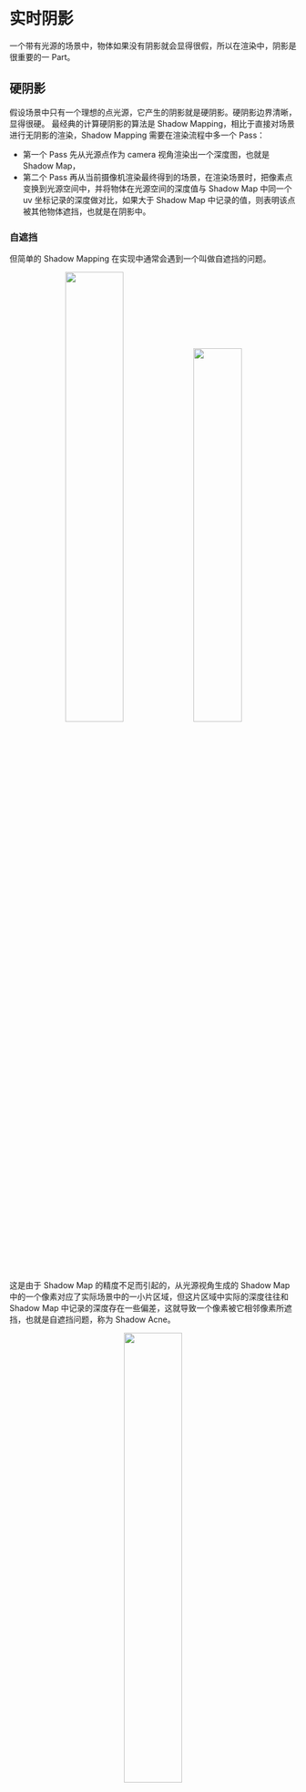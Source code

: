 # 实时阴影

一个带有光源的场景中，物体如果没有阴影就会显得很假，所以在渲染中，阴影是很重要的一 Part。

## 硬阴影

假设场景中只有一个理想的点光源，它产生的阴影就是硬阴影。硬阴影边界清晰，显得很硬。
最经典的计算硬阴影的算法是 Shadow Mapping，相比于直接对场景进行无阴影的渲染，Shadow Mapping 需要在渲染流程中多一个 Pass：

- 第一个 Pass 先从光源点作为 camera 视角渲染出一个深度图，也就是 Shadow Map，
- 第二个 Pass 再从当前摄像机渲染最终得到的场景，在渲染场景时，把像素点变换到光源空间中，并将物体在光源空间的深度值与 Shadow Map 中同一个 uv 坐标记录的深度做对比，如果大于 Shadow Map 中记录的值，则表明该点被其他物体遮挡，也就是在阴影中。

### 自遮挡

但简单的 Shadow Mapping 在实现中通常会遇到一个叫做自遮挡的问题。

<div align="center"><img src="./assets/Figure/Shadow_Acne.png" width = "45%" ><img src="./assets/Figure/Self_Occlusion.png" width = "41%" ></div>

这是由于 Shadow Map 的精度不足而引起的，从光源视角生成的 Shadow Map 中的一个像素对应了实际场景中的一小片区域，但这片区域中实际的深度往往和 Shadow Map 中记录的深度存在一些偏差，这就导致一个像素被它相邻像素所遮挡，也就是自遮挡问题，称为 Shadow Acne。

<div align="center"><img src="./assets/Figure/bias.png" width = "45%" ></div>

随着光源从垂直场景的位置向着平行于场景的位置不断移动，自遮挡问题造成的影响也会越来越明显。为解决这个问题，通常会引入一个 (variable) bias 来降低误差，然而过大的 bias 会导致阴影悬浮问题（Peter Panning）。因此这个 bias 的具体取值应当与光源方向与法线方向相关，通常与 `1 - dot(lightDir, normal)` 相关，具体可以参照 [自适应 Shadow Bias](https://zhuanlan.zhihu.com/p/370951892) 给出的公式。

<div align="center"><img src="./assets/Figure/Used_Bias.png" width = "45%" ></div>

### 走样

Shadow Map 是一张有分辨率 FrameBuffer，所以会因为采样精度的问题产生走样现象。一个解决阴影出现的 Perspective Aliasing（透视走样）问题，几乎称得上是最佳的方法便是级联阴影贴图 （Cascaded Shadow Maps）。

直观上可以想象到，当眼睛非常接近几何图形时，需要图形有着更高的分辨率。而当集合图形距离眼镜很远时，对分辨率的要求也就变得更低一些。因此 CSM 便是根据相机视锥的不同区域，记录具有不同分辨率的 Shadow Map。与距离较远的对象相比，最靠近眼睛的对象需要更高的分辨率。

<div align="center"><img src="./assets/Figure/Cascaded_Shadow_Map.png" width = "45%" ></div>

CSM 的实现主要分为以下几步：

1. 沿着相机中心轴将视锥切成多个视锥；
2. 给光线为每一个子视锥都建立一个视图投影矩阵（View-Projection Matrix）；
3. 在所有子视锥上渲染一个 Shadow Map；
4. 在着色器中，确定片段位于哪个级联中，并使用相应的 Shadow Map 和视图投影来计算阴影值；

另一种直观且行之有效的方法便是过滤，也就是下文提到的 PCF。

## 软阴影

### Percentage-Closer Filtering PCF

PCF 把在 Shadow Map 采样后做深度比较的结果相加后进行平均，得到一个模糊的结果，把这个模糊的结果作为 visibility 项，即可使得阴影边界变得柔和。

PCF 一开始是用于阴影抗锯齿上，后来人们发现可以用来实现软阴影，采样范围越大，阴影越“软”。其主要方式是在计算着色点与 Shadow Map 中该点深度值的比较的时候，不仅采样该像素点的深度值，同时采样周边多个 Shadow Map 点深度值，逐一比较并求平均值，从而获得了一个从 0 到 1 的连续分布，能够表现不同明暗程度的阴影。

#### The math behind PCF

如下图对于着色点 $x$，我们比较 $x$ 的 $z$ 轴值和周围一系列点的 Shadow Map 中的值，并将比较得到的结果（0 或 1）求平均，即为 $x$ 点阴影的 visibility 项。

<div align="center"><img src="./assets/Figure/PCF.png" width = "45%" ></div>

这种求平均的计算方式用数学的***卷积/滤波***表达式来表示为：

$$
\left[w * f\right] (p) = \sum_{q \in \mathcal N(p)} w(p, q)f(q)
$$

$\mathcal{N}(p)$是 $p$ 点的邻域， $w(p, q)$ 表示任一邻域采样点 $q$ 对 $p$ 的权重，$f(q)$ 表示该位置的值。

在 PCF 中有：

$$
V(x) = \sum_{q \in \mathcal N(x)} w(x, q) \cdot \chi^+\left[D_{SM}(q) - D_{scene}(x)\right]
$$

通常情况下我们的采样图案已经包含了重要性条件（本文使用的是 [泊松圆盘采样](https://codepen.io/arkhamwjz/pen/MWbqJNG?editors=1010) 或泊松均匀采样），所以这个权重值可以忽略。在这个表达式中， $\chi^+$ 函数表示一个非 0 即 1 的值，表示 Shadow Map 上的 $q$ 点深度值大于场景中 $x$ 点深度的时候表示该点不存在遮挡，即返回 1 表示可见，否则返回 0。

因此，PCF 不是对 Shadow Map 存储的深度做滤波，这没有任何的物理意义，所得到的最终结果也仍然是一个非 0 即 1 的值：

$$
V(x) \neq \chi^+ \left( \left[w(x, q) \cdot D_{SM}\right] (q) - D_{scene}(x) \right)
$$

也不是对最终形成的硬阴影做滤波：

$$
V(x) \neq \sum_{q \in \mathcal N(x)} w(x, q) \cdot V(q)
$$

本文的 PCF 实现首先需要两个参数，一是采样范围，二是采样数量，然后我们需要描述如何在指定范围内采样到指定数量的样本。使用 `poissonDiskSamples` 采样函数，并把`NUM_SAMPLES` 调整为 `200.`，`FILTER_RADIUS` 设置为 `20.`，具体效果如下：

![PCF](./assets/Figure/PCF_poissonDisk.png "PCF")

### Percentage-Closer Soft Shadows PCSS

PCF 由于采样区域是固定大小的，因此会在所有地方展示同样形状的软阴影，这会显示不自然的结果，尤其是遮挡物与地面存在一些接触时，合理的软阴影会像下图 Dying Light 这样。

![Dying Light](./assets/Figure/Dying_Light.png "Dying Light")

可以看出，在真实的光照阴影中，靠近遮挡物的部分，阴影边界会比较锐利，而远离遮挡物的阴影边界则比较模糊。

PCSS 算法主要是在 PCF 基础上，根据遮挡物与光源和着色点的距离，利用相似三角形的原理，动态的计算出 PCF 应该采样的范围大小：

<div align="center"><img src="./assets/Figure/W_Penumbra.png" width = "35%" ></div>

$$
w_{Penumbra} = (d_{Receiver} - d_{Blocker}) \cdot w_{Light} / d_{Blocker}
$$

其中 $w_{Penumbra}$ 表示 PCF 采样范围， $d_{Receiver}$ 表示着色点与平均遮挡物（后续会说计算方法）的距离， $d_{Blocker}$ 表示光源与平均遮挡物的距离， $w_{Light}$ 表示面光源的范围（只有面光源会生成软阴影）。此处上下由于是两个相似三角形，其直角边的比例和长边比例一致，所以可以直接计算与平面的距离而不用真的算出着色点的距离。

在上述公式中， $d_{Receiver}$ 的深度是已知的， $w_{Light}$ 的大小是预先设定的，那么剩下的是平均遮挡物的深度 $d_{Blocker}$ 了。为此，我们使用了一个从着色点出发向面光源的视锥，这个视锥会在该光源生成的 Shadow Map（通常位于光源的近平面上）中圈出一片范围，则这部分范围内的深度值将会用来采样并计算平均遮挡物距离。

![$d_{Blocker}$](./assets/Figure/d_Blocker.png "D Blocker")

PCSS 的整体步骤主要分为三步：

1. Blocker search：计算出范围内遮挡物的平均深度 $d_{Blocker}$；
2. Penumbra estimation：计算出 Penumbra 作为 PCF 的采样范围 $w_{Penumbra}$；
3. Percentage Closer Filtering：根据上一步计算出的采样范围，进行 PCF;

最终结果如下：

![PCSS](./assets/Figure/PCSS.png "PCSS")

虽然使用采样的方法必然会产生噪声，且后续的 VSM、MSM 等为解决噪声作出了许多改进，但在图像处理技术不断发展的今天，对有噪声的图像进行后处理往往要比其他改进更加方便快捷。因此 PCSS 仍然是当今使用最广泛最经典的软阴影算法。

### Variance Shadow Maps VSM

在 PCSS 的第一步和第三步中，都有对区域内进行比较并计算平均（滤波/卷积）的步骤，若不采样则会导致巨大的计算量，如果采样，则必然会有误差或噪声，此时需要执行图像空间降噪来处理。为了解决 PCSS 的这个问题，提出了 VSSM（VSM）方法，针对性解决PCSS的第一步和第三步速度慢的问题。

#### step3 加速

首先观察第三步 PCF 部分的算法，这一步要做的事是将着色点的深度与 shadow map 中附近点的深度值比较计算平均，即找到比着色点深度小的 shadow map 中的点，也就相当于当前着色点深度在 shadow map 范围内所有深度的一个排名。可以使用正态分布来近似整个排名，从而直接获得着色点深度的大概位置，就能知道被遮挡的比例。

正态分布需要均值 $E$ 和方差 $V$ 两个参数来确定，均值可以用 MipMap 或 SAT(Summed Area Table, 即二维前缀和) 来获得，方差 $V$ 通过均值 $E(x)$ 和平方的均值 $E(x^2)$ 计算得到，所以需要存储均值和均值平方两个值就能存储每一个区域的正态分布。在生成 shadow map 的时候生成深度平方的 map 即可。

已知区域的均值和方差，以及着色点深度值，就能通过切比雪夫不等式来近似计算出可见程度 $(x > t)$。所有的计算都是 $O(1)$ 时间，且不用采样或循环，但是切比雪夫本身带有近似性质。

![Chebyshev 不等式](./assets/Figure/Chebyshev.png "Chebyshev 不等式")

#### step1 加速

step3 中需要知道的是两个值之间的大小比较，而 step1 中则需要累加并计算具体的平均深度，略有不同，所以无法像上面一样仅用切比雪夫不等式计算。

假设未遮挡部分平均深度值为 $Z_{unocc}$，存在遮挡部分平均深度值为 $Z_{occ}$，未遮挡像素个数为 $N_1$，遮挡像素个数为 $N_2$，设整体区域的平均深度为 $Z_{Avg}$，总像素个数为 $N$，则满足如下关系：

$$
\frac{N_1}{N} Z_{unocc} + \frac{N_2}{N} Z_{occ} = Z_{Avg}
$$

则，我们需要通过这个关系来计算出需要的遮挡物平均深度值 $Z_{occ}$ 。利用切比雪夫不等式，我们可以得到 $N_1$, $N_2$ 的值，再大胆假设非遮挡物平均深度为着色点深度值（模拟接收物为平面），而平均深度 $Z_{Avg}$ 由 mipmaps 或 SAT 得知，N已知，则可以直接求解出平均遮挡物深度 $Z_{occ}$。

### Moment Shadow Mapping MSM

VSM 在为 PCSS 算法提高效率的过程中使用了很多假设的分布条件，而当这些假设分布条件与真实情况误差较大的时候，就可能会造成 Light Leaking 漏光等问题。MSM 是对 VSM 的一个改进，主要提高了范围内数据分布的精确性。

为了让 VSM 中对分布的描述更加精确，提出了使用高阶矩 m 来描述分布的方法。如下图中，蓝色线段是 PCF 比较范围内的深度概率分布 CDF，VSM 只使用了两阶的矩，而 MSM 会使用四阶矩来近似这个 CDF，显然会更加准确。类似将 CDF 多项式展开，并保留前 m 项。

<div align="center"><img src="./assets/Figure/MomentCmp.png" width = "55%" ></div>

存储前四阶矩只需要四通道贴图即可，但是用四阶矩来恢复这个CDF涉及到很复杂的数学推导问题。VSM效果如图：

![Moment Shadow Mapping](./assets/Figure/Moment_Shadow_Mapping.png "Moment Shadow Mapping")

## 距离场阴影

自有向距离场（Signed Distance Field, SDF）被提出以来，其相关概念被迅速应用至图形学的各个领域中。

数学上来说，SDF 是定义在空间中的一个标量场，标量值为空间一点到曲面的距离。曲面外的点为正值，曲面上的点为 0，曲面内的点为负数。对于需要渲染的 3d 场景来说，我们需要计算它到场景中所有物体的最近距离，来生成 Distance Field。

而有向距离场在阴影中的应用主要是根据 [Ray Marching](https://en.wikipedia.org/wiki/Volume_ray_casting) 来确定当前像素被遮挡的百分比。

<div align="center"><img src="./assets/Figure/SDF.png" width = "45%" ></div>

从当前点出发，向光源中心射出一条射线，并记录步进过程中最小的“安全距离”，也就是距离场中记录的值，这个值表示从 $p$ 点到切线的距离。由此，可以根据这个距离的大小，来算出切线到射线的夹角 $\theta$，而 $\theta$ 的值越小，当前点的“安全角度”也就越小，即被遮挡的部分也就越多。从而我们便可以根据 $\theta$ 与 点 $o$ 到点 $p$ 的距离来近似的出当前点的 visibility 项。

$$
V(x) \approx \min \{ \frac{k \cdot SDF(p)}{|p - o|} \}
$$

其中参数 $k$ 和上界 $1.0$ 用来控制阴影的软硬程度。 $\frac{k \cdot SDF(p)}{|p - o|}$ 的取值范围在 $[0, 1]$ 区间内，因此当 $k$ 值越大时，也就更早的到达上界 $1.0$ ，从而实现出硬阴影。如下图所示分别是 $k = 2$ 、 $k = 8$ 和 $k = 32$ 的结果。

<div align="center"><img src="./assets/Figure/k2.png" width = "33%" ><img src="./assets/Figure/k8.png" width = "33%" ><img src="./assets/Figure/k32.png" width = "33%" ></div>

## Reference

[1] [GAMES202-高质量实时渲染](https://www.bilibili.com/video/BV1YK4y1T7yY/?p=3&share_source=copy_web&vd_source=0010cd145c4589a828366dd2f6c17219) - 闫令琪

[2] [实时渲染｜Shadow Map：PCF、PCSS、VSM、MSM](https://zhuanlan.zhihu.com/p/369710758) - kakaroto的文章 - 知乎

[3] [实时阴影](https://zhuanlan.zhihu.com/p/595039591) - 花桑的文章 - 知乎
